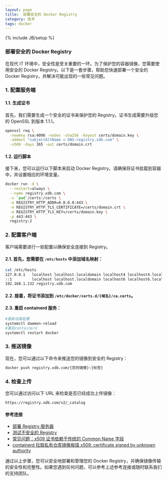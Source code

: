 ```yaml
---
layout: page
title:  部署安全的 Docker Registry
category: 技术
tags: docker
---
```

{% include JB/setup %}

### 部署安全的 Docker Registry

在现代 IT 环境中，安全性是至关重要的一环。为了保护您的容器镜像，您需要使用安全的 Docker Registry。以下是一套步骤，帮助您快速部署一个安全的 Docker Registry，并解决可能出现的一些常见问题。

### 1. 配置服务端

#### 1.1. 生成证书

首先，我们需要生成一个安全的证书来保护您的 Registry。证书生成需要升级您的 OpenSSL 到版本 1.1.1。

```bash
openssl req \
  -newkey rsa:4096 -nodes -sha256 -keyout certs/domain.key \
  -addext "subjectAltName = DNS:registry.xdb.com" \
  -x509 -days 365 -out certs/domain.crt
```

#### 1.2. 运行脚本

接下来，您可以运行以下脚本来启动 Docker Registry。请确保将证书挂载到容器中，并设置相应的环境变量。

```bash
docker run -d \
  --restart=always \
  --name registry.xdb.com \
  -v `pwd`/certs:/certs \
  -e REGISTRY_HTTP_ADDR=0.0.0.0:443 \
  -e REGISTRY_HTTP_TLS_CERTIFICATE=/certs/domain.crt \
  -e REGISTRY_HTTP_TLS_KEY=/certs/domain.key \
  -p 443:443 \
  registry:2
```

### 2. 配置客户端

客户端需要进行一些配置以确保安全连接到 Registry。

#### 2.1. 首先，您需要在 `/etc/hosts` 中添加域名映射：

```bash
cat /etc/hosts
127.0.0.1   localhost localhost.localdomain localhost4 localhost4.localdomain4
::1         localhost localhost.localdomain localhost6 localhost6.localdomain6
192.168.1.132 registry.xdb.com
```

#### 2.2. 接着，将证书添加到 `/etc/docker/certs.d/{域名}/ca.certs`。

#### 2.3. 重启 containerd 服务：

```bash
#重新加载配置
systemctl daemon-reload
#重启containerd
systemctl restart docker
```

### 3. 推送镜像

现在，您可以通过以下命令来推送您的镜像到安全的 Registry：

```bash
docker push registry.xdb.com/{您的镜像}:{标签}
```

### 4. 检查上传

您可以通过访问以下 URL 来检查是否已经成功上传镜像：

```
https://registry.xdb.com/v2/_catalog
```

#### 参考连接

- [部署 Registry 服务器](https://docs.docker.com/registry/deploying/#get-a-certificate)
- [测试不安全的 Registry](https://docs.docker.com/registry/insecure/#deploy-a-plain-http-registry)
- [常见问题：x509 证书依赖于传统的 Common Name 字段](https://jfrog.com/knowledge-base/general-what-should-i-do-if-i-get-an-x509-certificate-relies-on-legacy-common-name-field-error/)
- [containerd 拉取私有仓库镜像报错 x509: certificate signed by unknown authority](https://blog.csdn.net/qq_37837432/article/details/124159248)

通过以上步骤，您可以安全地部署和管理您的 Docker Registry，并确保镜像传输的安全性和完整性。如果您遇到任何问题，可以参考上述参考连接或随时联系我们的支持团队。
